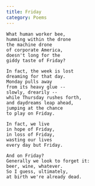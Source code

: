 ```yaml
---
title: Friday
category: Poems
---
```


    What human worker bee,
    humming within the drone
    the machine drone
    of corporate America,
    doesn't long for the
    giddy taste of Friday?

    In fact, the week is lost
    dreaming for that day.
    Monday pulls away
    from its heavy glue --
    slowly, drearily --
    while Thursday rushes forth,
    and daydreams leap ahead,
    jumping at the chance
    to play on Friday.

    In fact, we live
    in hope of Friday,
    in loss of Friday,
    wasting our lives
    every day but Friday.

    And on Friday?
    Generally we look to forget it:
    beer, wine, whatever.
    So I guess, ultimately,
    at birth we're already dead.


